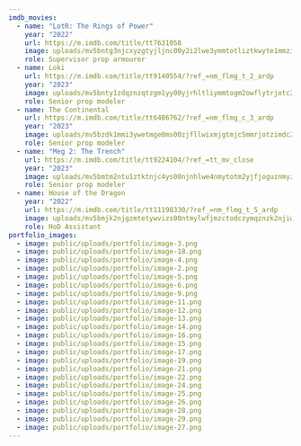 ```yaml
---
imdb_movies:
  - name: "LotR: The Rings of Power"
    year: "2022"
    url: https://m.imdb.com/title/tt7631058
    image: uploads/mv5bntg3njcxyzgtyjljnc00y2i2lwe3ymmtotliztkwyte1mmzixkeyxkfqcgdeqxvynty4ndc5mde-._v1_fmjpg_ux1080_.jpg
    role: Supervisor prop armourer
  - name: Loki
    url: https://m.imdb.com/title/tt9140554/?ref_=nm_flmg_t_2_ardp
    year: "2023"
    image: uploads/mv5bnty1zdqznzqtzgm1yy00yjrhltliymmtogm2owflytrjotc2xkeyxkfqcgdeqxvymty3mde5mdy1._v1_ql75_uy562_cr35-0-380-562_.jpg
    role: Senior prop modeler
  - name: The Continental
    url: https://m.imdb.com/title/tt6486762/?ref_=nm_flmg_c_3_ardp
    year: "2023"
    image: uploads/mv5bzdk1mmi3ywetmge0ms00zjfllwixmjgtmjc5mmrjotzimdc2xkeyxkfqcgdeqxvymdm2ndm2mq-._v1_ql75_ux380_cr0-0-380-562_.jpg
    role: Senior prop modeler
  - name: "Meg 2: The Trench"
    url: https://m.imdb.com/title/tt9224104/?ref_=tt_mv_close
    year: "2023"
    image: uploads/mv5bmtm2ntu1ztktnjc4ys00njnhlwe4nmytotm2yjfjoguznmyzxkeyxkfqcgdeqxvyode5nze3ote-._v1_ql75_ux380_cr0-0-380-562_.jpg
    role: Senior prop modeler
  - name: House of the Dragon
    year: "2022"
    url: https://m.imdb.com/title/tt11198330/?ref_=nm_flmg_t_5_ardp
    image: uploads/mv5bmjk2njgzmtetywvizs00ntmylwfjmzctodczymqznzk2njiwxkeyxkfqcgdeqxvymteymjm2ndc2._v1_ql75_ux380_cr0-0-380-562_.jpg
    role: HoD Assistant
portfolio_images:
  - image: public/uploads/portfolio/image-3.png
  - image: public/uploads/portfolio/image-18.png
  - image: public/uploads/portfolio/image-4.png
  - image: public/uploads/portfolio/image-2.png
  - image: public/uploads/portfolio/image-5.png
  - image: public/uploads/portfolio/image-6.png
  - image: public/uploads/portfolio/image-9.png
  - image: public/uploads/portfolio/image-11.png
  - image: public/uploads/portfolio/image-12.png
  - image: public/uploads/portfolio/image-13.png
  - image: public/uploads/portfolio/image-14.png
  - image: public/uploads/portfolio/image-16.png
  - image: public/uploads/portfolio/image-15.png
  - image: public/uploads/portfolio/image-17.png
  - image: public/uploads/portfolio/image-19.png
  - image: public/uploads/portfolio/image-21.png
  - image: public/uploads/portfolio/image-22.png
  - image: public/uploads/portfolio/image-24.png
  - image: public/uploads/portfolio/image-25.png
  - image: public/uploads/portfolio/image-26.png
  - image: public/uploads/portfolio/image-28.png
  - image: public/uploads/portfolio/image-29.png
  - image: public/uploads/portfolio/image-27.png
---
```

